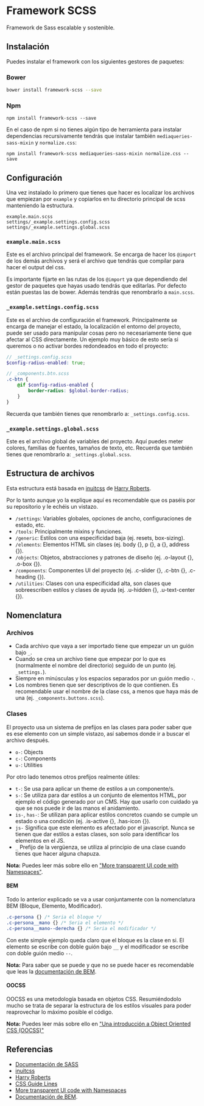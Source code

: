 # Framework SCSS

Framework de Sass escalable y sostenible.

## Instalación

Puedes instalar el framework con los siguientes gestores de paquetes:

### Bower

```bash
bower install framework-scss --save
```

### Npm

```Npm
npm install framework-scss --save
```

En el caso de npm si no tienes algún tipo de herramienta para instalar dependencias recursivamente tendrás que instalar también ```mediaqueries-sass-mixin``` y ```normalize.css```:

```Npm
npm install framework-scss mediaqueries-sass-mixin normalize.css --save
```

## Configuración

Una vez instalado lo primero que tienes que hacer es localizar los archivos que empiezan por ```example``` y copiarlos en tu directorio principal de scss manteniendo la estructura.

```
example.main.scss
settings/_example.settings.config.scss
settings/_example.settings.global.scss
```

### ```example.main.scss```

Este es el archivo principal del framework. Se encarga de hacer los ```@import``` de los demás archivos y será el archivo que tendrás que compilar para hacer el output del css.

Es importante fijarte en las rutas de los ```@import``` ya que dependiendo del gestor de paquetes que hayas usado tendrás que editarlas. Por defecto están puestas las de bower. Además tendrás que renombrarlo a ```main.scss```.

### ```_example.settings.config.scss```

Este es el archivo de configuración el framework. Principalmente se encarga de manejar el estado, la localización el entorno del proyecto, puede ser usado para manipular cosas pero no necesariamente tiene que afectar al CSS directamente. Un ejemplo muy básico de esto sería si queremos o no activar bordes redondeados en todo el proyecto:

```scss
// _settings.config.scss
$config-radius-enabled: true;

// _components.btn.scss
.c-btn {
    @if $config-radius-enabled {
        border-radius: $global-border-radius;
    }
}
```

Recuerda que también tienes que renombrarlo a: ```_settings.config.scss```.

### ```_example.settings.global.scss```

Este es el archivo global de variables del proyecto. Aquí puedes meter colores, familias de fuentes, tamaños de texto, etc. Recuerda que también tienes que renombrarlo a: ```_settings.global.scss```.

## Estructura de archivos

Esta estructura está basada en [inuitcss](https://github.com/inuitcss/inuitcss) de [Harry Roberts](https://csswizardry.com/).

Por lo tanto aunque yo la explique aquí es recomendable que os paséis por su repositorio y le echéis un vistazo.

- ```/settings```: Variables globales, opciones de ancho, configuraciones de estado, etc.
- ```/tools```: Principalmente mixins y funciones.
- ```/generic```: Estilos con una especificidad baja (ej. resets, box-sizing).
- ```/elements```: Elementos HTML sin clases (ej. body {}, p {}, a {}, address {}).
- ```/objects```: Objetos, abstracciones y patrones de diseño (ej. .o-layout {}, .o-box {}).
- ```/components```: Componentes UI del proyecto (ej. .c-slider {}, .c-btn {}, .c-heading {}).
- ```/utilities```: Clases con una especificidad alta, son clases que sobreescriben estilos y clases de ayuda (ej. .u-hidden {}, .u-text-center {}).

## Nomenclatura

### Archivos

- Cada archivo que vaya a ser importado tiene que empezar un un guión bajo ```_```.
- Cuando se crea un archivo tiene que empezar por lo que es (normalmente el nombre del directorio) seguido de un punto (ej. ```_settings.```).
- Siempre en minúsculas y los espacios separados por un guión medio ```-```.
- Los nombres tienen que ser descriptivos de lo que contienen. Es recomendable usar el nombre de la clase css, a menos que haya más de una (ej. ```_components.buttons.scss```).

### Clases

El proyecto usa un sistema de prefijos en las clases para poder saber que es ese elemento con un simple vistazo, así sabemos donde ir a buscar el archivo después.

- ```o-```: Objects
- ```c-```: Components
- ```u-```: Utilities

Por otro lado tenemos otros prefijos realmente útiles:

 - ```t-```: Se usa para aplicar un theme de estilos a un componente/s.
 - ```s-```: Se utiliza para dar estilos a un conjunto de elementos HTML, por ejemplo el código generado por un CMS. Hay que usarlo con cuidado ya que se nos puede ir de las manos el anidamiento.
 - ```is-```, ```has-```: Se utilizan para aplicar estilos concretos cuando se cumple un estado o una condición (ej. .is-active {}, .has-icon {}).
 - ```js-``` Significa que este elemento es afectado por el javascript. Nunca se tienen que dar estilos a estas clases, son solo para identificar los elementos en el JS.
 - ```_``` Prefijo de la vergüenza, se utiliza al principio de una clase cuando tienes que hacer alguna chapuza.

**Nota:** Puedes leer más sobre ello en ["More transparent UI code with Namespaces"](https://csswizardry.com/2015/03/more-transparent-ui-code-with-namespaces/).

#### BEM

Todo lo anterior explicado se va a usar conjuntamente con la nomenclatura BEM (Bloque, Elemento, Modificador).

```css
.c-persona {} /* Seria el bloque */
.c-persona__mano {} /* Seria el elemento */
.c-persona__mano--derecha {} /* Seria el modificador */
```

Con este simple ejemplo queda claro que el bloque es la clase en si. El elemento se escribe con doble guión bajo ```__``` y el modificador se escribe con doble guión medio ```--```.

**Nota:** Para saber que se puede y que no se puede hacer es recomendable que leas la [documentación de BEM](https://en.bem.info/methodology/).

#### OOCSS

OOCSS es una metodología basada en objetos CSS. Resumiéndodolo mucho se trata de separar la estructura de los estilos visuales para poder reaprovechar lo máximo posible el código.

**Nota:** Puedes leer más sobre ello en ["Una introducción a Object Oriented CSS (OOCSS)"](https://www.smashingmagazine.com/2011/12/an-introduction-to-object-oriented-css-oocss/)

## Referencias

- [Documentación de SASS](http://sass-lang.com/documentation/file.SASS_REFERENCE.html)
- [inuitcss](https://github.com/inuitcss/inuitcss)
- [Harry Roberts](https://csswizardry.com/)
- [CSS Guide Lines](http://cssguidelin.es/)
- [More transparent UI code with Namespaces](https://csswizardry.com/2015/03/more-transparent-ui-code-with-namespaces/)
- [Documentación de BEM](https://en.bem.info/methodology/).